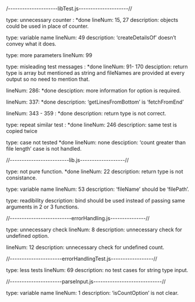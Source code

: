 /---------------------libTest.js---------------------//

type: unnecessary counter : \*done
lineNum: 15, 27
description: objects could be used in place of counter.

type: variable name
lineNum: 49
description: ‘createDetailsOf’ doesn’t convey what it does.

type: more parameters
lineNum: 99

type: misleading test messages : \*done
lineNum: 91- 170
desciption: return type is array but mentioned as string and fileNames are provided at every output so no need to mention that.

lineNum: 286: \*done
desciption: more information for option is required.

lineNum: 337: \*done
description: ‘getLinesFromBottom’ is ‘fetchFromEnd’

lineNum: 343 - 359 : \*done
description: return type is not correct.

type: repeat similar test : \*done
lineNum: 246
description: same test is copied twice

type: case not tested \*done
lineNum: none
desciption: ‘count greater than file length’ case is not handled.

//-------------------------lib.js-------------------//

type: not pure function. \*done
lineNum: 22
description: return type is not consistance.

type: variable name
lineNum: 53
description: ‘fileName’ should be ‘filePath’.

type: readibility
description: bind should be used instead of passing same arguments in 2 or 3 functions.

//--------------------------errorHandling.js---------------//

type: unnecessary check
lineNum: 8
description: unnecessary check for undefined option.

lineNum: 12
description: unnecessary check for undefined count.

//----------------------errorHandlingTest.js------------------//

type: less tests
lineNum: 69
description: no test cases for string type input.

//----------------------parseInput.js-----------------------------//

type: variable name
lineNum: 1
description: ‘isCountOption’ is not clear.
